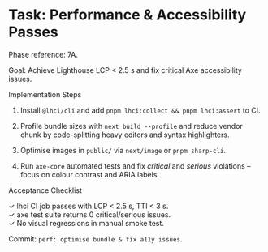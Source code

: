# Task: Performance & Accessibility Passes

Phase reference: 7A.

Goal: Achieve Lighthouse LCP < 2.5 s and fix critical Axe accessibility issues.

Implementation Steps

1. Install `@lhci/cli` and add `pnpm lhci:collect && pnpm lhci:assert` to CI.

2. Profile bundle sizes with `next build --profile` and reduce vendor chunk by code-splitting heavy editors and syntax highlighters.

3. Optimise images in `public/` via `next/image` or `pnpm sharp-cli`.

4. Run `axe-core` automated tests and fix _critical_ and _serious_ violations – focus on colour contrast and ARIA labels.

Acceptance Checklist

✓ lhci CI job passes with LCP < 2.5 s, TTI < 3 s.  
✓ axe test suite returns 0 critical/serious issues.  
✓ No visual regressions in manual smoke test.

Commit: `perf: optimise bundle & fix a11y issues`.
